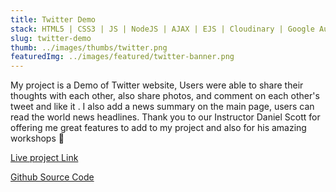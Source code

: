 ```yaml
---
title: Twitter Demo
stack: HTML5 | CSS3 | JS | NodeJS | AJAX | EJS | Cloudinary | Google Auth | GuardianNews API | Mongo DB | MaterializeCSS
slug: twitter-demo
thumb: ../images/thumbs/twitter.png
featuredImg: ../images/featured/twitter-banner.png
---
```


My project is a Demo of Twitter website, Users were able to share their thoughts with each other, also share photos, and comment on each other's tweet and like it . I also add a news summary on the main page, users can read the world news headlines. Thank you to our Instructor Daniel Scott for offering me great features to add to my project and also for his amazing workshops 💫 


[Live project Link](https://tweeter-demo-web-app.herokuapp.com/)

[Github Source Code](https://github.com/Avisa-GA/tweeter-demo-web-app)